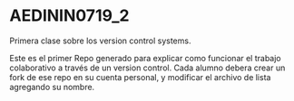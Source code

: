 # AEDININ0719_2
Primera clase sobre los version control systems. 

Este es el primer Repo generado para explicar como funcionar el trabajo colaborativo a través de un version control. 
Cada alumno debera crear un fork de ese repo en su cuenta personal, y modificar el archivo de lista agregando su nombre. 
